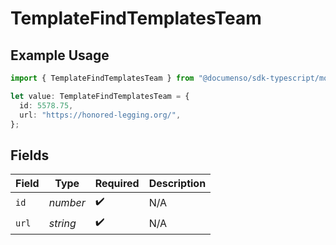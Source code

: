 # TemplateFindTemplatesTeam

## Example Usage

```typescript
import { TemplateFindTemplatesTeam } from "@documenso/sdk-typescript/models/operations";

let value: TemplateFindTemplatesTeam = {
  id: 5578.75,
  url: "https://honored-legging.org/",
};
```

## Fields

| Field              | Type               | Required           | Description        |
| ------------------ | ------------------ | ------------------ | ------------------ |
| `id`               | *number*           | :heavy_check_mark: | N/A                |
| `url`              | *string*           | :heavy_check_mark: | N/A                |